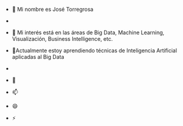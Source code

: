 - 👋 Mi nombre es José Torregrosa
- 
- 👀 Mi interés está en las áreas de Big Data, Machine Learning, Visualización, Business Intelligence, etc.
   
- 🌱Actualmente estoy aprendiendo técnicas de Inteligencia Artificial aplicadas al Big Data

- 
- 💞️
- 📫 
- 😄 
- ⚡ 

<!---
JoseTorregrosa/JoseTorregrosa is a ✨ special ✨ repository because its `README.md` (this file) appears on your GitHub profile.
You can click the Preview link to take a look at your changes.
--->
